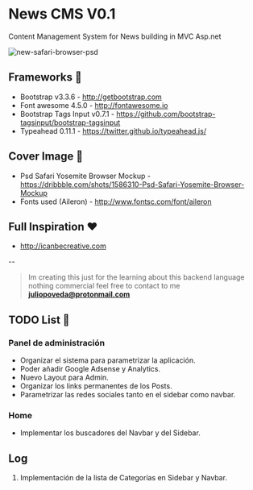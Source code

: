 # News CMS V0.1
Content Management System for News building in MVC Asp.net

![new-safari-browser-psd](https://cloud.githubusercontent.com/assets/1715022/11454785/19f0ee9e-9609-11e5-8d33-75201a658278.png)

## Frameworks 👾
- Bootstrap v3.3.6 - http://getbootstrap.com
- Font awesome 4.5.0 - http://fontawesome.io
- Bootstrap Tags Input v0.7.1 - https://github.com/bootstrap-tagsinput/bootstrap-tagsinput
- Typeahead 0.11.1 - https://twitter.github.io/typeahead.js/

## Cover Image 🍪
- Psd Safari Yosemite Browser Mockup - https://dribbble.com/shots/1586310-Psd-Safari-Yosemite-Browser-Mockup
- Fonts used (Aileron) - http://www.fontsc.com/font/aileron

## Full Inspiration ♥
- http://icanbecreative.com

--
> Im creating this just for the learning about this backend language nothing commercial feel free to contact to me  **juliopoveda@protonmail.com**

## TODO List 🏁

### Panel de administración
- Organizar el sistema para parametrizar la aplicación.
- Poder añadir Google Adsense y Analytics.
- Nuevo Layout para Admin.
- Organizar los links permanentes de los Posts.
- Parametrizar las redes sociales tanto en el sidebar como navbar.

### Home
- Implementar los buscadores del Navbar y del Sidebar.

## Log

1. Implementación de la lista de Categorías en Sidebar y Navbar.
